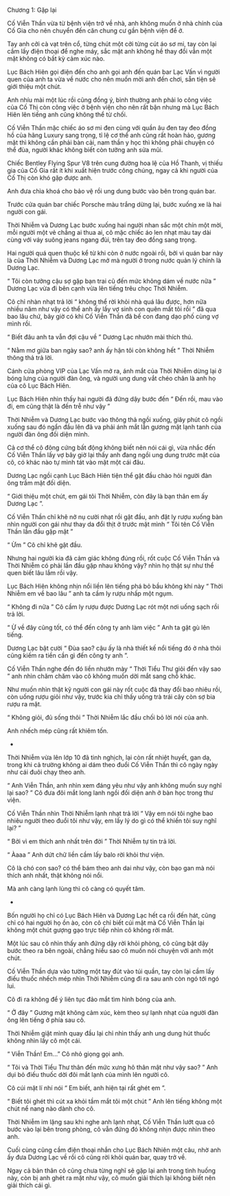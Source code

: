 




Chương 1: Gặp lại


Cố Viễn Thần vừa từ bệnh viện trở về nhà, anh không muốn ở nhà chính của Cố Gia cho nên chuyển đến căn chung cư gần bệnh viện để ở.

Tay anh cởi cà vạt trên cổ, từng chút một cởi từng cút áo sơ mi, tay còn lại cầm lấy điện thoại để nghe máy, sắc mặt anh không hề thay đổi vẫn một mặt không có bất kỳ cảm xúc nào.

Lục Bách Hiên gọi điện đến cho anh gọi anh đến quán bar Lạc Vấn vì người quen của anh ta vừa về nước cho nên muốn mời anh đến chơi, sẵn tiện sẽ giới thiệu một chút.

Anh nhíu mài một lúc rồi cũng đồng ý, bình thường anh phải lo công việc của Cố Thị còn công việc ở bệnh viện cho nên rất bận nhưng mà Lục Bách Hiên lên tiếng anh cũng không thể từ chối.

Cố Viễn Thần mặc chiếc áo sơ mi đen cùng với quần âu đen tay đeo đồng hồ của hãng Luxury sang trọng, tỉ lệ cơ thể anh cũng rất hoàn hảo, gương mặt thì không cần phải bàn cải, nam thần y học thì không phải chuyện có thể đùa, người khác không biết còn tưởng anh sửa mũi.

Chiếc Bentley Flying Spur V8 trên cung đường hoa lệ của Hồ Thanh, vị thiếu gia của Cố Gia rất ít khi xuất hiện trước công chúng, ngay cả khi người của Cố Thị còn khó gặp được anh.

Anh đưa chìa khoá cho bảo vệ rồi ung dung bước vào bên trong quán bar.

Trước cửa quán bar chiếc Porsche màu trắng dừng lại, bước xuống xe là hai người con gái.

Thời Nhiễm và Dương Lạc bước xuống hai người nhan sắc một chín một mời, mỗi người một vẻ chẳng ai thua ai, cô mặc chiếc áo len nhạt màu tay dài cùng với váy suông jeans ngang đùi, trên tay đeo đồng sang trọng.

Hai người quá quen thuộc kể từ khi còn ở nước ngoài rồi, bởi vì quán bar này là của Thời Nhiễm và Dương Lạc mở mà người ở trong nước quản lý chính là Dương Lạc.

“ Tôi còn tưởng cậu sợ gặp bạn trai cũ đến mức không dám về nước nữa ” Dương Lạc vừa đi bên cạnh vừa lên tiếng trêu chọc Thời Nhiễm.

Cô chỉ nhàn nhạt trả lời “ không thể rời khỏi nhà quá lâu được, hơn nữa nhiều năm như vậy có thể anh ấy lấy vợ sinh con quên mất tôi rồi ” đã qua bao lâu chứ, bây giờ có khi Cố Viễn Thần đã bế con đang dạo phố cùng vợ mình rồi.

“ Biết đâu anh ta vẫn đợi cậu về ” Dương Lạc nhướn mài thích thú.

“ Nằm mơ giữa ban ngày sao? anh ấy hận tôi còn không hết ” Thời Nhiễm thông thả trả lời.

Cánh cửa phòng VIP của Lạc Vấn mở ra, ánh mắt của Thời Nhiễm dừng lại ở bóng lưng của người đàn ông, và người ung dung vắt chéo chân là anh họ của cô Lục Bách Hiên.

Lục Bách Hiên nhìn thấy hai người đã đứng dậy bước đến “ Đến rồi, mau vào đi, em cũng thật là đến trễ như vậy ”

Thời Nhiễm và Dương Lạc bước vào thông thả ngồi xuống, giây phút cô ngồi xuống sau đó ngẩn đầu lên đã va phải ánh mắt lẫn gương mặt lạnh tanh của người đàn ông đối diện mình.

Cả cơ thể cô đông cứng bất động không biết nên nói cái gì, vừa nhắc đến Cố Viễn Thần lấy vợ bây giờ lại thấy anh đang ngồi ung dung trước mặt của cô, có khác nào tự mình tát vào mặt một cái đâu.

Dương Lạc ngồi cạnh Lục Bách Hiên tiện thể gật đầu chào hỏi người đàn ông trầm mặt đối diện.

“ Giới thiệu một chút, em gái tôi Thời Nhiễm, còn đây là bạn thân em ấy Dương Lạc ”.

Cố Viễn Thần chỉ khẽ nở nụ cười nhạt rồi gật đầu, anh đặt ly rượu xuống bàn nhìn người con gái như thay da đổi thịt ở trước mặt mình “ Tôi tên Cố Viễn Thần lần đầu gặp mặt ”

“ Ừm ” Cô chỉ khẽ gật đầu.

Nhưng hai người kia đã cảm giác không đúng rồi, rốt cuộc Cố Viễn Thần và Thời Nhiễm có phải lần đầu gặp nhau không vậy? nhìn họ thật sự như thể quen biết lâu lắm rồi vậy.

Lục Bách Hiên không nhịn nổi liền lên tiếng phá bỏ bầu không khí này “ Thời Nhiễm em về bao lâu ” anh ta cầm ly rượu nhấp một ngụm.

“ Không đi nữa ” Cô cầm ly rượu được Dương Lạc rót một nơi uống sạch rồi trả lời.

“ Ừ về đây cũng tốt, có thể đến công ty anh làm việc ” Anh ta gật gù lên tiếng.

Dương Lạc bật cười “ Đùa sao? cậu ấy là nhà thiết kế nổi tiếng đó ở nhà thôi cũng kiếm ra tiền cần gì đến công ty anh ”.

Cố Viễn Thần nghe đến đó liền nhướn mày “ Thời Tiểu Thư giỏi đến vậy sao ” anh nhìn chăm chăm vào cô không muốn dời mắt sang chỗ khác.

Như muốn nhìn thật kỹ người con gái này rốt cuộc đã thay đổi bao nhiêu rồi, còn uống rượu giỏi như vậy, trước kia chỉ thấy uống trà trái cây còn sợ bia rượu ra mặt.

“ Không giỏi, đủ sống thôi ” Thời Nhiễm lắc đầu chối bỏ lời nói của anh.

Anh nhếch mép cũng rất khiêm tốn.

*

Thời Nhiễm vừa lên lớp 10 đã tinh nghịch, lại còn rất nhiệt huyết, gan dạ, trong khi cả trường không ai dám theo đuổi Cố Viễn Thần thì cô ngày ngày như cái đuôi chạy theo anh.

“ Anh Viễn Thần, anh nhìn xem đáng yêu như vậy anh không muốn suy nghĩ lại sao? ” Cô đưa đôi mắt long lanh ngồi đối diện anh ở bàn học trong thư viện.

Cố Viễn Thần nhìn Thời Nhiễm lạnh nhạt trả lời “ Vậy em nói tôi nghe bao nhiêu người theo đuổi tôi như vậy, em lấy lý do gì có thể khiến tôi suy nghĩ lại? ”

“ Bởi vì em thích anh nhất trên đời ” Thời Nhiễm tự tin trả lời.

“ Àaaa ” Anh dứt chữ liền cầm lấy balo rời khỏi thư viện.

Cô là chó con sao? có thể bám theo anh dai như vậy, còn bạo gan mà nói thích anh nhất, thật không nói nổi.

Mà anh càng lạnh lùng thì cô càng có quyết tâm.

*

Bốn người họ chỉ có Lục Bách Hiên và Dương Lạc hết ca rồi đến hát, cũng chỉ có hai người họ ồn ào, còn cô chỉ biết cúi mặt mà Cố Viễn Thần lại không một chút gượng gạo trực tiếp nhìn cô không rời mắt.

Một lúc sau cô nhìn thấy anh đứng dậy rời khỏi phòng, cô cũng bật dậy bước theo ra bên ngoài, chẳng hiểu sao cô muốn nói chuyện với anh một chút.

Cố Viễn Thần dựa vào tường một tay đút vào túi quần, tay còn lại cầm lấy điếu thuốc nhếch mép nhìn Thời Nhiễm cũng đi ra sau anh còn ngó tới ngó lui.

Cô đi ra không để ý liên tục đảo mắt tìm hình bóng của anh.

“ Ở đây ” Gương mặt không cảm xúc, kèm theo sự lạnh nhạt của người đàn ông lên tiếng ở phía sau cô.

Thời Nhiễm giật mình quay đầu lại chỉ nhìn thấy anh ung dung hút thuốc không nhìn lấy cô một cái.

“ Viễn Thần! Em...” Cô nhỏ giọng gọi anh.

“ Tôi và Thời Tiểu Thư thân đến mức xưng hô thân mật như vậy sao? ” Anh dụi bỏ điếu thuốc dời đôi mắt lạnh của mình lên người cô.

Cô cúi mặt lí nhí nói “ Em biết, anh hiện tại rất ghét em ”.

“ Biết tôi ghét thì cút xa khỏi tầm mắt tôi một chút ” Anh lên tiếng không một chút nể nang nào dành cho cô.

Thời Nhiễm im lặng sau khi nghe anh lạnh nhạt, Cố Viễn Thần lướt qua cô bước vào lại bên trong phòng, cô vẫn đứng đó không nhịn được nhìn theo anh.

Cuối cùng cũng cầm điện thoại nhắn cho Lục Bách Nhiên một câu, nhờ anh ấy đưa Dương Lạc về rồi cô cũng rời khỏi quán bar, quay trở về.

Ngay cả bản thân cô cũng chưa từng nghĩ sẽ gặp lại anh trong tình huống này, còn bị anh ghét ra mặt như vậy, cô muốn giải thích lại không biết nên giải thích cái gì.




